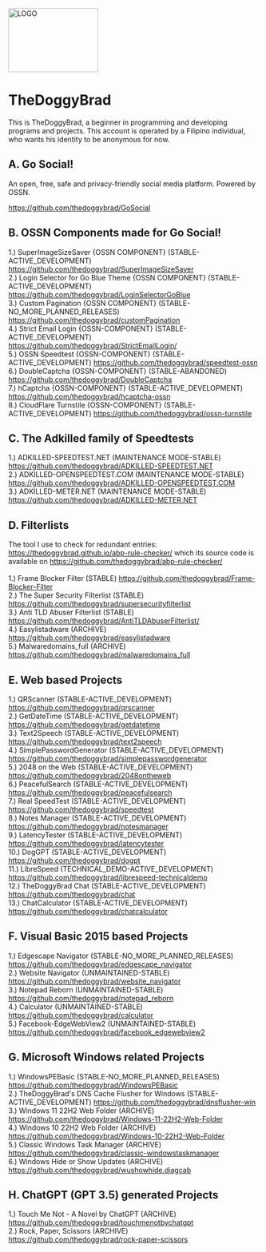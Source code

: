 <img src="https://github.com/thedoggybrad/thedoggybrad/assets/94173621/286d5330-e26d-48ec-872d-ae53a95df869" alt="LOGO" width="180"  height="128">
                                                      
# TheDoggyBrad
This is TheDoggyBrad, a beginner in programming and developing programs and projects. This account is operated by a Filipino individual, who wants his identity to be anonymous for now.

## A. Go Social!
An open, free, safe and privacy-friendly social media platform. Powered by OSSN.
<br>

https://github.com/thedoggybrad/GoSocial

## B. OSSN Components made for Go Social!
1.) SuperImageSizeSaver {OSSN COMPONENT} (STABLE-ACTIVE_DEVELOPMENT) https://github.com/thedoggybrad/SuperImageSizeSaver
<br>
2.) Login Selector for Go Blue Theme {OSSN COMPONENT} (STABLE-ACTIVE_DEVELOPMENT) https://github.com/thedoggybrad/LoginSelectorGoBlue
<br>
3.) Custom Pagination {OSSN COMPONENT} (STABLE-NO_MORE_PLANNED_RELEASES)
https://github.com/thedoggybrad/customPagination
<br>
4.) Strict Email Login {OSSN-COMPONENT} (STABLE-ACTIVE_DEVELOPMENT) https://github.com/thedoggybrad/StrictEmailLogin/
<br>
5.) OSSN Speedtest {OSSN-COMPONENT} (STABLE-ACTIVE_DEVELOPMENT) https://github.com/thedoggybrad/speedtest-ossn
<br>
6.) DoubleCaptcha {OSSN-COMPONENT} (STABLE-ABANDONED) https://github.com/thedoggybrad/DoubleCaptcha
<br>
7.) hCaptcha {OSSN-COMPONENT} (STABLE-ACTIVE_DEVELOPMENT) https://github.com/thedoggybrad/hcaptcha-ossn
<br>
8.) CloudFlare Turnstile {OSSN-COMPONENT} (STABLE-ACTIVE_DEVELOPMENT) https://github.com/thedoggybrad/ossn-turnstile

## C. The Adkilled family of Speedtests
1.) ADKILLED-SPEEDTEST.NET (MAINTENANCE MODE-STABLE) https://github.com/thedoggybrad/ADKILLED-SPEEDTEST.NET
<br>
2.) ADKILLED-OPENSPEEDTEST.COM (MAINTENANCE MODE-STABLE) https://github.com/thedoggybrad/ADKILLED-OPENSPEEDTEST.COM
<br>
3.) ADKILLED-METER.NET (MAINTENANCE MODE-STABLE) https://github.com/thedoggybrad/ADKILLED-METER.NET

## D. Filterlists
The tool I use to check for redundant entries: https://thedoggybrad.github.io/abp-rule-checker/ which its source code is available on https://github.com/thedoggybrad/abp-rule-checker/
<br><br>
1.) Frame Blocker Filter (STABLE) https://github.com/thedoggybrad/Frame-Blocker-Filter 
<br>
2.) The Super Security Filterlist (STABLE) https://github.com/thedoggybrad/supersecurityfilterlist
<br>
3.) Anti TLD Abuser Filterlist (STABLE) https://github.com/thedoggybrad/AntiTLDAbuserFilterlist/
<br>
4.) Easylistadware (ARCHIVE) https://github.com/thedoggybrad/easylistadware
<br>
5.) Malwaredomains_full (ARCHIVE) https://github.com/thedoggybrad/malwaredomains_full


## E. Web based Projects
1.) QRScanner (STABLE-ACTIVE_DEVELOPMENT) https://github.com/thedoggybrad/qrscanner
<br>
2.) GetDateTime (STABLE-ACTIVE_DEVELOPMENT) https://github.com/thedoggybrad/getdatetime
<br>
3.) Text2Speech (STABLE-ACTIVE_DEVELOPMENT) https://github.com/thedoggybrad/text2speech
<br>
4.) SimplePasswordGenerator (STABLE-ACTIVE_DEVELOPMENT) https://github.com/thedoggybrad/simplepasswordgenerator
<br>
5.) 2048 on the Web (STABLE-ACTIVE_DEVELOPMENT) https://github.com/thedoggybrad/2048ontheweb
<br>
6.) PeacefulSearch (STABLE-ACTIVE_DEVELOPMENT) https://github.com/thedoggybrad/peacefulsearch
<br>
7.) Real SpeedTest (STABLE-ACTIVE_DEVELOPMENT) https://github.com/thedoggybrad/speedtest
<br>
8.) Notes Manager (STABLE-ACTIVE_DEVELOPMENT) https://github.com/thedoggybrad/notesmanager
<br>
9.) LatencyTester (STABLE-ACTIVE_DEVELOPMENT) https://github.com/thedoggybrad/latencytester
<br>
10.) DogGPT (STABLE-ACTIVE_DEVELOPMENT) https://github.com/thedoggybrad/dogpt
<br>
11.) LibreSpeed (TECHNICAL_DEMO-ACTIVE_DEVELOPMENT)
https://github.com/thedoggybrad/librespeed-technicaldemo
<br>
12.) TheDoggyBrad Chat (STABLE-ACTIVE_DEVELOPMENT)
https://github.com/thedoggybrad/chat<br>
13.) ChatCalculator (STABLE-ACTIVE_DEVELOPMENT) https://github.com/thedoggybrad/chatcalculator

## F. Visual Basic 2015 based Projects
1.) Edgescape Navigator (STABLE-NO_MORE_PLANNED_RELEASES) https://github.com/thedoggybrad/edgescape_navigator
<br>
2.) Website Navigator (UNMAINTAINED-STABLE) https://github.com/thedoggybrad/website_navigator
<br>
3.) Notepad Reborn (UNMAINTAINED-STABLE) https://github.com/thedoggybrad/notepad_reborn
<br>
4.) Calculator (UNMAINTAINED-STABLE) https://github.com/thedoggybrad/calculator
<br>
5.) Facebook-EdgeWebView2 (UNMAINTAINED-STABLE) https://github.com/thedoggybrad/facebook_edgewebview2


## G. Microsoft Windows related Projects
1.) WindowsPEBasic (STABLE-NO_MORE_PLANNED_RELEASES) https://github.com/thedoggybrad/WindowsPEBasic
<br>
2.) TheDoggyBrad's DNS Cache Flusher for Windows (STABLE-ACTIVE_DEVELOPMENT) https://github.com/thedoggybrad/dnsflusher-win
<br>
3.) Windows 11 22H2 Web Folder (ARCHIVE) https://github.com/thedoggybrad/Windows-11-22H2-Web-Folder
<br>
4.) Windows 10 22H2 Web Folder (ARCHIVE) https://github.com/thedoggybrad/Windows-10-22H2-Web-Folder
<br>
5.) Classic Windows Task Manager (ARCHIVE) https://github.com/thedoggybrad/classic-windowstaskmanager
<br>
6.) Windows Hide or Show Updates (ARCHIVE) https://github.com/thedoggybrad/wushowhide.diagcab


## H. ChatGPT (GPT 3.5) generated Projects
1.) Touch Me Not - A Novel by ChatGPT (ARCHIVE) https://github.com/thedoggybrad/touchmenotbychatgpt
<br>
2.) Rock, Paper, Scissors (ARCHIVE) https://github.com/thedoggybrad/rock-paper-scissors


